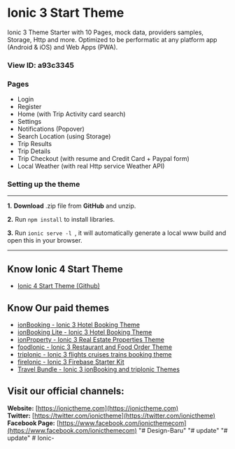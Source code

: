 # Ionic 3 Start Theme

Ionic 3 Theme Starter with 10 Pages, mock data, providers samples, Storage, Http and more. Optimized to be performatic at any platform app (Android & iOS) and Web Apps (PWA).

### View ID: **a93c3345**

### Pages
* Login
* Register
* Home (with Trip Activity card search)
* Settings
* Notifications (Popover)
* Search Location (using Storage)
* Trip Results
* Trip Details
* Trip Checkout (with resume and Credit Card + Paypal form)
* Local Weather (with real Http service Weather API)

### Setting up the theme
___
**1.** **Download** .zip file from **GitHub** and unzip.

**2.** Run `npm install` to install libraries.

**3.** Run  `ionic serve -l `, it will automatically generate a local www build and open this in your browser.

___

## Know Ionic 4 Start Theme

* [Ionic 4 Start Theme (Github)](https://github.com/ionictheme/ionic4-start-theme)

## Know Our paid themes

* [ionBooking - Ionic 3 Hotel Booking Theme](https://ionictheme.com/ionbooking-ionic3-hotel-booking-theme)
* [ionBooking Lite - Ionic 3 Hotel Booking Theme](https://ionictheme.com/ionbooking-lite-ionic3-hotel-booking-theme)
* [ionProperty - Ionic 3 Real Estate Properties Theme](https://ionictheme.com/ionproperty-ionic3-realestate-properties-theme)
* [foodIonic - Ionic 3 Restaurant and Food Order Theme](https://ionictheme.com/foodionic-ionic3-restaurant-food-order-theme)
* [tripIonic - Ionic 3 flights cruises trains booking theme](https://ionictheme.com/tripionic-ionic3-flights-cruises-trains-booking-theme)
* [fireIonic - Ionic 3 Firebase Starter Kit](https://ionictheme.com/fireionic-ionic3-firebase-starter-kit)
* [Travel Bundle - Ionic 3 ionBooking and tripIonic Themes](https://ionictheme.com/travelbundle-ionic3-themes)

## Visit our official channels:

**Website:**
[https://ionictheme.com](https://ionictheme.com)
<br>
**Twitter:**
[https://twitter.com/ionictheme](https://twitter.com/ionictheme)
<br>
**Facebook Page:**
[https://www.facebook.com/ionicthemecom](https://www.facebook.com/ionicthemecom)
"# Design-Baru" 
"# update" 
"# update" 
#   I o n i c -  
 